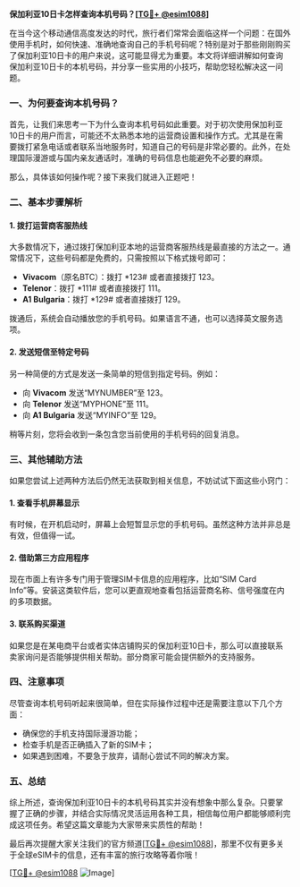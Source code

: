 **保加利亚10日卡怎样查询本机号码？[[TG💪+ @esim1088](https://t.me/s/esim1088)]**

在当今这个移动通信高度发达的时代，旅行者们常常会面临这样一个问题：在国外使用手机时，如何快速、准确地查询自己的手机号码呢？特别是对于那些刚刚购买了保加利亚10日卡的用户来说，这可能显得尤为重要。本文将详细讲解如何查询保加利亚10日卡的本机号码，并分享一些实用的小技巧，帮助您轻松解决这一问题。

### 一、为何要查询本机号码？

首先，让我们来思考一下为什么查询本机号码如此重要。对于初次使用保加利亚10日卡的用户而言，可能还不太熟悉本地的运营商设置和操作方式。尤其是在需要拨打紧急电话或者联系当地服务时，知道自己的号码是非常必要的。此外，在处理国际漫游或与国内亲友通话时，准确的号码信息也能避免不必要的麻烦。

那么，具体该如何操作呢？接下来我们就进入正题吧！

### 二、基本步骤解析

#### 1. 拨打运营商客服热线
大多数情况下，通过拨打保加利亚本地的运营商客服热线是最直接的方法之一。通常情况下，这些号码都是免费的，只需按照以下格式拨号即可：
- **Vivacom**（原名BTC）：拨打 *123# 或者直接拨打 123。
- **Telenor**：拨打 *111# 或者直接拨打 111。
- **A1 Bulgaria**：拨打 *129# 或者直接拨打 129。

拨通后，系统会自动播放您的手机号码。如果语言不通，也可以选择英文服务选项。

#### 2. 发送短信至特定号码
另一种简便的方式是发送一条简单的短信到指定号码。例如：
- 向 **Vivacom** 发送“MYNUMBER”至 123。
- 向 **Telenor** 发送“MYPHONE”至 111。
- 向 **A1 Bulgaria** 发送“MYINFO”至 129。

稍等片刻，您将会收到一条包含您当前使用的手机号码的回复消息。

### 三、其他辅助方法

如果您尝试上述两种方法后仍然无法获取到相关信息，不妨试试下面这些小窍门：

#### 1. 查看手机屏幕显示
有时候，在开机启动时，屏幕上会短暂显示您的手机号码。虽然这种方法并非总是有效，但值得一试。

#### 2. 借助第三方应用程序
现在市面上有许多专门用于管理SIM卡信息的应用程序，比如“SIM Card Info”等。安装这类软件后，您可以更直观地查看包括运营商名称、信号强度在内的多项数据。

#### 3. 联系购买渠道
如果您是在某电商平台或者实体店铺购买的保加利亚10日卡，那么可以直接联系卖家询问是否能够提供相关帮助。部分商家可能会提供额外的支持服务。

### 四、注意事项

尽管查询本机号码听起来很简单，但在实际操作过程中还是需要注意以下几个方面：
- 确保您的手机支持国际漫游功能；
- 检查手机是否正确插入了新的SIM卡；
- 如果遇到困难，不要急于放弃，请耐心尝试不同的解决方案。

### 五、总结

综上所述，查询保加利亚10日卡的本机号码其实并没有想象中那么复杂。只要掌握了正确的步骤，并结合实际情况灵活运用各种工具，相信每位用户都能够顺利完成这项任务。希望这篇文章能为大家带来实质性的帮助！

最后再次提醒大家关注我们的官方频道[[TG💪+ @esim1088](https://t.me/s/esim1088)]，那里不仅有更多关于全球eSIM卡的信息，还有丰富的旅行攻略等着你哦！

[[TG💪+ @esim1088](https://t.me/s/esim1088) ![Image](https://i.postimg.cc/4NQfJmqS/Snipaste-2025-05-13-00-14-12.png)]